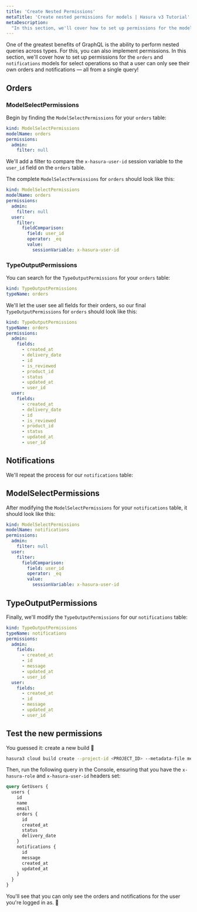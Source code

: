 ```yaml
---
title: 'Create Nested Permissions'
metaTitle: 'Create nested permissions for models | Hasura v3 Tutorial'
metaDescription:
  "In this section, we'll cover how to set up permissions for the models called by the user model for select operations."
---
```


One of the greatest benefits of GraphQL is the ability to perform nested queries across types. For this, you can also
implement permissions. In this section, we'll cover how to set up permissions for the `orders` and `notifications`
models for select operations so that a user can only see their own orders and notifications — all from a single query!

## Orders

### ModelSelectPermissions

Begin by finding the `ModelSelectPermissions` for your `orders` table:

```yaml
kind: ModelSelectPermissions
modelName: orders
permissions:
  admin:
    filter: null
```

We'll add a filter to compare the `x-hasura-user-id` session variable to the `user_id` field on the `orders` table.

The complete `ModelSelectPermissions` for `orders` should look like this:

```yaml
kind: ModelSelectPermissions
modelName: orders
permissions:
  admin:
    filter: null
  user:
    filter:
      fieldComparison:
        field: user_id
        operator: _eq
        value:
          sessionVariable: x-hasura-user-id
```

### TypeOutputPermissions

You can search for the `TypeOutputPermissions` for your `orders` table:

```yaml
kind: TypeOutputPermissions
typeName: orders
```

We'll let the user see all fields for their orders, so our final `TypeOutputPermissions` for `orders` should look like
this:

```yaml
kind: TypeOutputPermissions
typeName: orders
permissions:
  admin:
    fields:
      - created_at
      - delivery_date
      - id
      - is_reviewed
      - product_id
      - status
      - updated_at
      - user_id
  user:
    fields:
      - created_at
      - delivery_date
      - id
      - is_reviewed
      - product_id
      - status
      - updated_at
      - user_id
```

## Notifications

We'll repeat the process for our `notifications` table:

## ModelSelectPermissions

After modifying the `ModelSelectPermissions` for your `notifications` table, it should look like this:

```yaml
kind: ModelSelectPermissions
modelName: notifications
permissions:
  admin:
    filter: null
  user:
    filter:
      fieldComparison:
        field: user_id
        operator: _eq
        value:
          sessionVariable: x-hasura-user-id
```

## TypeOutputPermissions

Finally, we'll modify the `TypeOutputPermissions` for our `notifications` table:

```yaml
kind: TypeOutputPermissions
typeName: notifications
permissions:
  admin:
    fields:
      - created_at
      - id
      - message
      - updated_at
      - user_id
  user:
    fields:
      - created_at
      - id
      - message
      - updated_at
      - user_id
```

## Test the new permissions

You guessed it: create a new build 🚀

```bash
hasura3 cloud build create --project-id <PROJECT_ID> --metadata-file metadata.hml
```

Then, run the following query in the Console, ensuring that you have the `x-hasura-role` and `x-hasura-user-id` headers
set:

```graphql
query GetUsers {
  users {
    id
    name
    email
    orders {
      id
      created_at
      status
      delivery_date
    }
    notifications {
      id
      message
      created_at
      updated_at
    }
  }
}
```

You'll see that you can only see the orders and notifications for the user you're logged in as. 🎉
